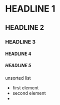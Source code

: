 # HEADLINE 1
## HEADLINE 2
### HEADLINE 3
#### HEADLINE 4
##### HEADLINE 5


unsorted list
* first element
* second element
*  
 